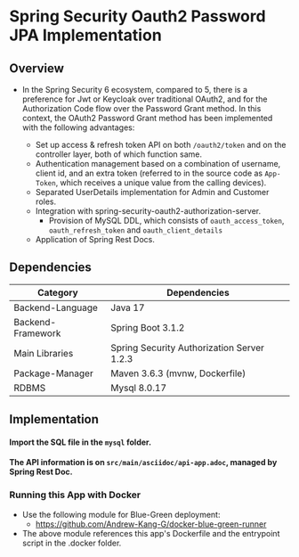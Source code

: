 # Spring Security Oauth2 Password JPA Implementation
## Overview

* In the Spring Security 6 ecosystem, compared to 5, there is a preference for Jwt or Keycloak over traditional OAuth2, and for the Authorization Code flow over the Password Grant method. In this context, the OAuth2 Password Grant method has been implemented with the following advantages:

  * Set up access & refresh token API on both ``/oauth2/token`` and on the controller layer, both of which function same. 
  * Authentication management based on a combination of username, client id, and an extra token (referred to in the source code as ``App-Token``, which receives a unique value from the calling devices).
  * Separated UserDetails implementation for Admin and Customer roles.
  * Integration with spring-security-oauth2-authorization-server.
    * Provision of MySQL DDL, which consists of ``oauth_access_token``, ``oauth_refresh_token`` and ``oauth_client_details``
  * Application of Spring Rest Docs.

## Dependencies

| Category          | Dependencies                               |
|-------------------|--------------------------------------------|
| Backend-Language  | Java 17                                    |
| Backend-Framework | Spring Boot 3.1.2                          |
| Main Libraries    | Spring Security Authorization Server 1.2.3 |
| Package-Manager   | Maven 3.6.3 (mvnw, Dockerfile)             |
| RDBMS             | Mysql 8.0.17                               |

## Implementation

#### Import the SQL file in the ``mysql`` folder.

#### The API information is on ``src/main/asciidoc/api-app.adoc``, managed by Spring Rest Doc.



### Running this App with Docker
* Use the following module for Blue-Green deployment:
  * https://github.com/Andrew-Kang-G/docker-blue-green-runner
* The above module references this app's Dockerfile and the entrypoint script in the .docker folder.